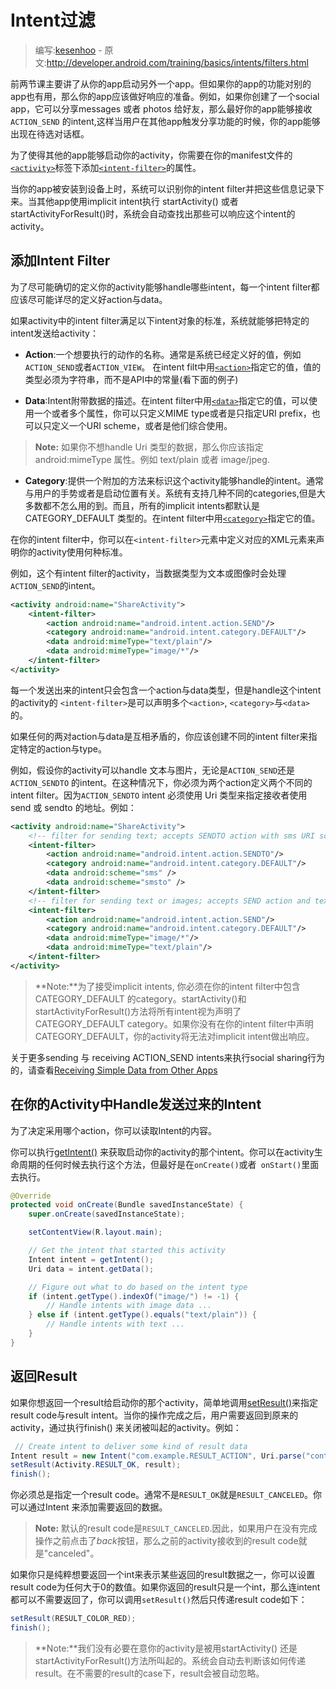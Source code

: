 # Intent过滤

> 编写:[kesenhoo](https://github.com/kesenhoo) - 原文:<http://developer.android.com/training/basics/intents/filters.html>

前两节课主要讲了从你的app启动另外一个app。但如果你的app的功能对别的app也有用，那么你的app应该做好响应的准备。例如，如果你创建了一个social app，它可以分享messages 或者 photos 给好友，那么最好你的app能够接收`ACTION_SEND` 的intent,这样当用户在其他app触发分享功能的时候，你的app能够出现在待选对话框。

为了使得其他的app能够启动你的activity，你需要在你的manifest文件的[`<activity>`](http://developer.android.com/guide/topics/manifest/activity-element.html)标签下添加[`<intent-filter>`](http://developer.android.com/guide/topics/manifest/intent-filter-element.html)的属性。

当你的app被安装到设备上时，系统可以识别你的intent filter并把这些信息记录下来。当其他app使用implicit intent执行 startActivity() 或者 startActivityForResult()时，系统会自动查找出那些可以响应这个intent的activity。

<!-- more -->

## 添加Intent Filter

为了尽可能确切的定义你的activity能够handle哪些intent，每一个intent filter都应该尽可能详尽的定义好action与data。

如果activity中的intent filter满足以下intent对象的标准，系统就能够把特定的intent发送给activity：

* **Action**:一个想要执行的动作的名称。通常是系统已经定义好的值，例如`ACTION_SEND`或者`ACTION_VIEW`。
在intent filt中用[`<action>`](http://developer.android.com/guide/topics/manifest/action-element.html)指定它的值，值的类型必须为字符串，而不是API中的常量(看下面的例子)

* **Data**:Intent附带数据的描述。在intent filter中用[`<data>`](http://developer.android.com/guide/topics/manifest/data-element.html)指定它的值，可以使用一个或者多个属性，你可以只定义MIME type或者是只指定URI prefix，也可以只定义一个URI scheme，或者是他们综合使用。

> **Note:** 如果你不想handle Uri 类型的数据，那么你应该指定 android:mimeType 属性。例如 text/plain 或者 image/jpeg.

* **Category**:提供一个附加的方法来标识这个activity能够handle的intent。通常与用户的手势或者是启动位置有关。系统有支持几种不同的categories,但是大多数都不怎么用的到。而且，所有的implicit intents都默认是 CATEGORY_DEFAULT 类型的。在intent filter中用[`<category>`](http://developer.android.com/guide/topics/manifest/category-element.html)指定它的值。

在你的intent filter中，你可以在`<intent-filter>`元素中定义对应的XML元素来声明你的activity使用何种标准。

例如，这个有intent filter的activity，当数据类型为文本或图像时会处理`ACTION_SEND`的intent。

```xml
<activity android:name="ShareActivity">
    <intent-filter>
        <action android:name="android.intent.action.SEND"/>
        <category android:name="android.intent.category.DEFAULT"/>
        <data android:mimeType="text/plain"/>
        <data android:mimeType="image/*"/>
    </intent-filter>
</activity>
```

每一个发送出来的intent只会包含一个action与data类型，但是handle这个intent的activity的 `<intent-filter>`是可以声明多个`<action>`, `<category>`与`<data>` 的。

如果任何的两对action与data是互相矛盾的，你应该创建不同的intent filter来指定特定的action与type。

例如，假设你的activity可以handle 文本与图片，无论是`ACTION_SEND`还是`ACTION_SENDTO` 的intent。在这种情况下，你必须为两个action定义两个不同的intent filter。因为`ACTION_SENDTO` intent 必须使用 Uri 类型来指定接收者使用 send 或 sendto 的地址。例如：

```xml
<activity android:name="ShareActivity">
    <!-- filter for sending text; accepts SENDTO action with sms URI schemes -->
    <intent-filter>
        <action android:name="android.intent.action.SENDTO"/>
        <category android:name="android.intent.category.DEFAULT"/>
        <data android:scheme="sms" />
        <data android:scheme="smsto" />
    </intent-filter>
    <!-- filter for sending text or images; accepts SEND action and text or image data -->
    <intent-filter>
        <action android:name="android.intent.action.SEND"/>
        <category android:name="android.intent.category.DEFAULT"/>
        <data android:mimeType="image/*"/>
        <data android:mimeType="text/plain"/>
    </intent-filter>
</activity>
```

> **Note:**为了接受implicit intents, 你必须在你的intent filter中包含 CATEGORY_DEFAULT 的category。startActivity()和startActivityForResult()方法将所有intent视为声明了CATEGORY_DEFAULT category。如果你没有在你的intent filter中声明CATEGORY_DEFAULT，你的activity将无法对implicit intent做出响应。

关于更多sending 与 receiving ACTION_SEND intents来执行social sharing行为的，请查看[Receiving Simple Data from Other Apps](http://developer.android.com/training/sharing/receive.html)

## 在你的Activity中Handle发送过来的Intent

为了决定采用哪个action，你可以读取Intent的内容。

你可以执行<a href="http://developer.android.com/reference/android/app/Activity.html#getIntent()">getIntent()</a> 来获取启动你的activity的那个intent。你可以在activity生命周期的任何时候去执行这个方法，但最好是在`onCreate()`或者` onStart()`里面去执行。

```java
@Override
protected void onCreate(Bundle savedInstanceState) {
    super.onCreate(savedInstanceState);

    setContentView(R.layout.main);

    // Get the intent that started this activity
    Intent intent = getIntent();
    Uri data = intent.getData();

    // Figure out what to do based on the intent type
    if (intent.getType().indexOf("image/") != -1) {
        // Handle intents with image data ...
    } else if (intent.getType().equals("text/plain")) {
        // Handle intents with text ...
    }
}
```

## 返回Result

如果你想返回一个result给启动你的那个activity，简单地调用<a href="http://developer.android.com/reference/android/app/Activity.html#setResult(int, android.content.Intent)">setResult()</a>来指定result code与result intent。当你的操作完成之后，用户需要返回到原来的activity，通过执行finish() 来关闭被叫起的activity。例如：

```java
 // Create intent to deliver some kind of result data
Intent result = new Intent("com.example.RESULT_ACTION", Uri.parse("content://result_uri"));
setResult(Activity.RESULT_OK, result);
finish();
```

你必须总是指定一个result code。通常不是`RESULT_OK`就是`RESULT_CANCELED`。你可以通过Intent 来添加需要返回的数据。

> **Note:** 默认的result code是`RESULT_CANCELED`.因此，如果用户在没有完成操作之前点击了*back*按钮，那么之前的activity接收到的result code就是"canceled"。

如果你只是纯粹想要返回一个int来表示某些返回的result数据之一，你可以设置result code为任何大于0的数值。如果你返回的result只是一个int，那么连intent都可以不需要返回了，你可以调用`setResult()`然后只传递result code如下：

```java
setResult(RESULT_COLOR_RED);
finish();
```

> **Note:**我们没有必要在意你的activity是被用startActivity() 还是 startActivityForResult()方法所叫起的。系统会自动去判断该如何传递result。在不需要的result的case下，result会被自动忽略。
